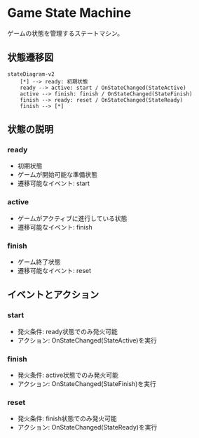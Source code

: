 # Game State Machine

ゲームの状態を管理するステートマシン。

## 状態遷移図

```mermaid
stateDiagram-v2
    [*] --> ready: 初期状態
    ready --> active: start / OnStateChanged(StateActive)
    active --> finish: finish / OnStateChanged(StateFinish)
    finish --> ready: reset / OnStateChanged(StateReady)
    finish --> [*]
```

## 状態の説明

### ready
- 初期状態
- ゲームが開始可能な準備状態
- 遷移可能なイベント: start

### active
- ゲームがアクティブに進行している状態
- 遷移可能なイベント: finish

### finish
- ゲーム終了状態
- 遷移可能なイベント: reset

## イベントとアクション

### start
- 発火条件: ready状態でのみ発火可能
- アクション: OnStateChanged(StateActive)を実行

### finish
- 発火条件: active状態でのみ発火可能
- アクション: OnStateChanged(StateFinish)を実行

### reset
- 発火条件: finish状態でのみ発火可能
- アクション: OnStateChanged(StateReady)を実行